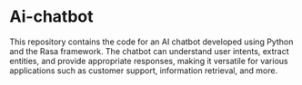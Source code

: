 # Ai-chatbot
This repository contains the code for an AI chatbot developed using Python and the Rasa framework. The chatbot can understand user intents, extract entities, and provide appropriate responses, making it versatile for various applications such as customer support, information retrieval, and more.
